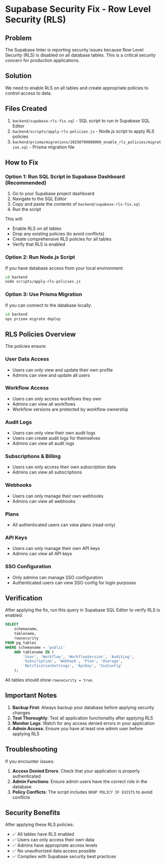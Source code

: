 # Supabase Security Fix - Row Level Security (RLS)

## Problem
The Supabase linter is reporting security issues because Row Level Security (RLS) is disabled on all database tables. This is a critical security concern for production applications.

## Solution
We need to enable RLS on all tables and create appropriate policies to control access to data.

## Files Created
1. `backend/supabase-rls-fix.sql` - SQL script to run in Supabase SQL Editor
2. `backend/scripts/apply-rls-policies.js` - Node.js script to apply RLS policies
3. `backend/prisma/migrations/20250709000000_enable_rls_policies/migration.sql` - Prisma migration file

## How to Fix

### Option 1: Run SQL Script in Supabase Dashboard (Recommended)

1. Go to your Supabase project dashboard
2. Navigate to the SQL Editor
3. Copy and paste the contents of `backend/supabase-rls-fix.sql`
4. Run the script

This will:
- Enable RLS on all tables
- Drop any existing policies (to avoid conflicts)
- Create comprehensive RLS policies for all tables
- Verify that RLS is enabled

### Option 2: Run Node.js Script

If you have database access from your local environment:

```bash
cd backend
node scripts/apply-rls-policies.js
```

### Option 3: Use Prisma Migration

If you can connect to the database locally:

```bash
cd backend
npx prisma migrate deploy
```

## RLS Policies Overview

The policies ensure:

### User Data Access
- Users can only view and update their own profile
- Admins can view and update all users

### Workflow Access
- Users can only access workflows they own
- Admins can view all workflows
- Workflow versions are protected by workflow ownership

### Audit Logs
- Users can only view their own audit logs
- Users can create audit logs for themselves
- Admins can view all audit logs

### Subscriptions & Billing
- Users can only access their own subscription data
- Admins can view all subscriptions

### Webhooks
- Users can only manage their own webhooks
- Admins can view all webhooks

### Plans
- All authenticated users can view plans (read-only)

### API Keys
- Users can only manage their own API keys
- Admins can view all API keys

### SSO Configuration
- Only admins can manage SSO configuration
- Authenticated users can view SSO config for login purposes

## Verification

After applying the fix, run this query in Supabase SQL Editor to verify RLS is enabled:

```sql
SELECT 
    schemaname,
    tablename,
    rowsecurity
FROM pg_tables 
WHERE schemaname = 'public' 
    AND tablename IN (
        'User', 'Workflow', 'WorkflowVersion', 'AuditLog', 
        'Subscription', 'Webhook', 'Plan', 'Overage', 
        'NotificationSettings', 'ApiKey', 'SsoConfig'
    );
```

All tables should show `rowsecurity = true`.

## Important Notes

1. **Backup First**: Always backup your database before applying security changes
2. **Test Thoroughly**: Test all application functionality after applying RLS
3. **Monitor Logs**: Watch for any access denied errors in your application
4. **Admin Access**: Ensure you have at least one admin user before applying RLS

## Troubleshooting

If you encounter issues:

1. **Access Denied Errors**: Check that your application is properly authenticated
2. **Admin Functions**: Ensure admin users have the correct role in the database
3. **Policy Conflicts**: The script includes `DROP POLICY IF EXISTS` to avoid conflicts

## Security Benefits

After applying these RLS policies:

- ✅ All tables have RLS enabled
- ✅ Users can only access their own data
- ✅ Admins have appropriate access levels
- ✅ No unauthorized data access possible
- ✅ Complies with Supabase security best practices 